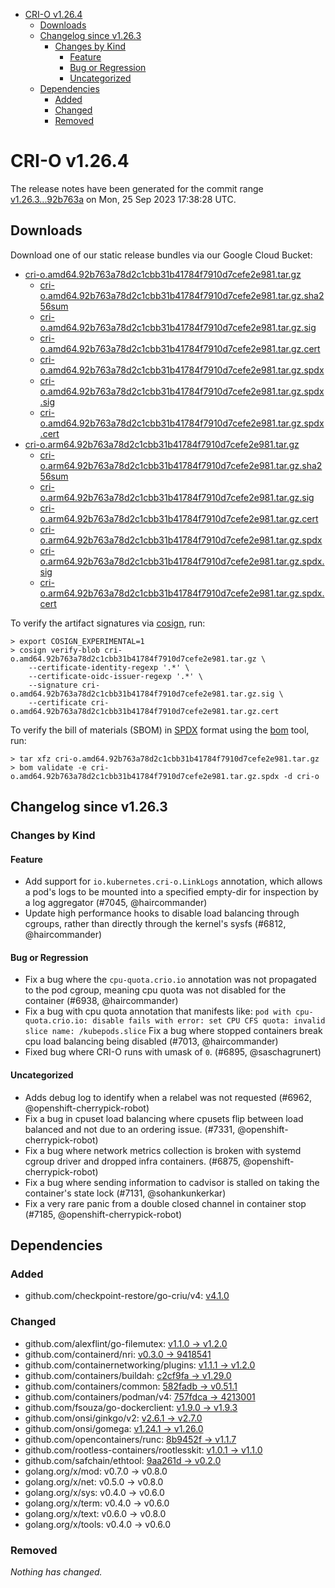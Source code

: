 - [CRI-O v1.26.4](#cri-o-v1264)
  - [Downloads](#downloads)
  - [Changelog since v1.26.3](#changelog-since-v1263)
    - [Changes by Kind](#changes-by-kind)
      - [Feature](#feature)
      - [Bug or Regression](#bug-or-regression)
      - [Uncategorized](#uncategorized)
  - [Dependencies](#dependencies)
    - [Added](#added)
    - [Changed](#changed)
    - [Removed](#removed)

# CRI-O v1.26.4

The release notes have been generated for the commit range
[v1.26.3...92b763a](https://github.com/cri-o/cri-o/compare/v1.26.3...92b763a78d2c1cbb31b41784f7910d7cefe2e981) on Mon, 25 Sep 2023 17:38:28 UTC.

## Downloads

Download one of our static release bundles via our Google Cloud Bucket:

- [cri-o.amd64.92b763a78d2c1cbb31b41784f7910d7cefe2e981.tar.gz](https://storage.googleapis.com/cri-o/artifacts/cri-o.amd64.92b763a78d2c1cbb31b41784f7910d7cefe2e981.tar.gz)
  - [cri-o.amd64.92b763a78d2c1cbb31b41784f7910d7cefe2e981.tar.gz.sha256sum](https://storage.googleapis.com/cri-o/artifacts/cri-o.amd64.92b763a78d2c1cbb31b41784f7910d7cefe2e981.tar.gz.sha256sum)
  - [cri-o.amd64.92b763a78d2c1cbb31b41784f7910d7cefe2e981.tar.gz.sig](https://storage.googleapis.com/cri-o/artifacts/cri-o.amd64.92b763a78d2c1cbb31b41784f7910d7cefe2e981.tar.gz.sig)
  - [cri-o.amd64.92b763a78d2c1cbb31b41784f7910d7cefe2e981.tar.gz.cert](https://storage.googleapis.com/cri-o/artifacts/cri-o.amd64.92b763a78d2c1cbb31b41784f7910d7cefe2e981.tar.gz.cert)
  - [cri-o.amd64.92b763a78d2c1cbb31b41784f7910d7cefe2e981.tar.gz.spdx](https://storage.googleapis.com/cri-o/artifacts/cri-o.amd64.92b763a78d2c1cbb31b41784f7910d7cefe2e981.tar.gz.spdx)
  - [cri-o.amd64.92b763a78d2c1cbb31b41784f7910d7cefe2e981.tar.gz.spdx.sig](https://storage.googleapis.com/cri-o/artifacts/cri-o.amd64.92b763a78d2c1cbb31b41784f7910d7cefe2e981.tar.gz.spdx.sig)
  - [cri-o.amd64.92b763a78d2c1cbb31b41784f7910d7cefe2e981.tar.gz.spdx.cert](https://storage.googleapis.com/cri-o/artifacts/cri-o.amd64.92b763a78d2c1cbb31b41784f7910d7cefe2e981.tar.gz.spdx.cert)
- [cri-o.arm64.92b763a78d2c1cbb31b41784f7910d7cefe2e981.tar.gz](https://storage.googleapis.com/cri-o/artifacts/cri-o.arm64.92b763a78d2c1cbb31b41784f7910d7cefe2e981.tar.gz)
  - [cri-o.arm64.92b763a78d2c1cbb31b41784f7910d7cefe2e981.tar.gz.sha256sum](https://storage.googleapis.com/cri-o/artifacts/cri-o.arm64.92b763a78d2c1cbb31b41784f7910d7cefe2e981.tar.gz.sha256sum)
  - [cri-o.arm64.92b763a78d2c1cbb31b41784f7910d7cefe2e981.tar.gz.sig](https://storage.googleapis.com/cri-o/artifacts/cri-o.arm64.92b763a78d2c1cbb31b41784f7910d7cefe2e981.tar.gz.sig)
  - [cri-o.arm64.92b763a78d2c1cbb31b41784f7910d7cefe2e981.tar.gz.cert](https://storage.googleapis.com/cri-o/artifacts/cri-o.arm64.92b763a78d2c1cbb31b41784f7910d7cefe2e981.tar.gz.cert)
  - [cri-o.arm64.92b763a78d2c1cbb31b41784f7910d7cefe2e981.tar.gz.spdx](https://storage.googleapis.com/cri-o/artifacts/cri-o.arm64.92b763a78d2c1cbb31b41784f7910d7cefe2e981.tar.gz.spdx)
  - [cri-o.arm64.92b763a78d2c1cbb31b41784f7910d7cefe2e981.tar.gz.spdx.sig](https://storage.googleapis.com/cri-o/artifacts/cri-o.arm64.92b763a78d2c1cbb31b41784f7910d7cefe2e981.tar.gz.spdx.sig)
  - [cri-o.arm64.92b763a78d2c1cbb31b41784f7910d7cefe2e981.tar.gz.spdx.cert](https://storage.googleapis.com/cri-o/artifacts/cri-o.arm64.92b763a78d2c1cbb31b41784f7910d7cefe2e981.tar.gz.spdx.cert)

To verify the artifact signatures via [cosign](https://github.com/sigstore/cosign), run:

```console
> export COSIGN_EXPERIMENTAL=1
> cosign verify-blob cri-o.amd64.92b763a78d2c1cbb31b41784f7910d7cefe2e981.tar.gz \
    --certificate-identity-regexp '.*' \
    --certificate-oidc-issuer-regexp '.*' \
    --signature cri-o.amd64.92b763a78d2c1cbb31b41784f7910d7cefe2e981.tar.gz.sig \
    --certificate cri-o.amd64.92b763a78d2c1cbb31b41784f7910d7cefe2e981.tar.gz.cert
```

To verify the bill of materials (SBOM) in [SPDX](https://spdx.org) format using the [bom](https://sigs.k8s.io/bom) tool, run:

```console
> tar xfz cri-o.amd64.92b763a78d2c1cbb31b41784f7910d7cefe2e981.tar.gz
> bom validate -e cri-o.amd64.92b763a78d2c1cbb31b41784f7910d7cefe2e981.tar.gz.spdx -d cri-o
```

## Changelog since v1.26.3

### Changes by Kind

#### Feature
 - Add support for `io.kubernetes.cri-o.LinkLogs` annotation, which allows a pod's logs to be mounted into a specified empty-dir for inspection by a log aggregator (#7045, @haircommander)
 - Update high performance hooks to disable load balancing through cgroups, rather than directly through the kernel's sysfs (#6812, @haircommander)

#### Bug or Regression
 - Fix a bug where the `cpu-quota.crio.io` annotation was not propagated to the pod cgroup, meaning cpu quota was not disabled for the container (#6938, @haircommander)
 - Fix a bug with cpu quota annotation that manifests like:
  `pod with cpu-quota.crio.io: disable fails with error: set CPU CFS quota: invalid slice name: /kubepods.slice`
  Fix a bug where stopped containers break cpu load balancing being disabled (#7013, @haircommander)
 - Fixed bug where CRI-O runs with umask of `0`. (#6895, @saschagrunert)

#### Uncategorized
 - Adds debug log to identify when a relabel was not requested (#6962, @openshift-cherrypick-robot)
 - Fix a bug in cpuset load balancing where cpusets flip between load balanced and not due to an ordering issue. (#7331, @openshift-cherrypick-robot)
 - Fix a bug where network metrics collection is broken with systemd cgroup driver and dropped infra containers. (#6875, @openshift-cherrypick-robot)
 - Fix a bug where sending information to cadvisor is stalled on taking the container's state lock (#7131, @sohankunkerkar)
 - Fix a very rare panic from a double closed channel in container stop (#7185, @openshift-cherrypick-robot)

## Dependencies

### Added
- github.com/checkpoint-restore/go-criu/v4: [v4.1.0](https://github.com/checkpoint-restore/go-criu/v4/tree/v4.1.0)

### Changed
- github.com/alexflint/go-filemutex: [v1.1.0 → v1.2.0](https://github.com/alexflint/go-filemutex/compare/v1.1.0...v1.2.0)
- github.com/containerd/nri: [v0.3.0 → 9418541](https://github.com/containerd/nri/compare/v0.3.0...9418541)
- github.com/containernetworking/plugins: [v1.1.1 → v1.2.0](https://github.com/containernetworking/plugins/compare/v1.1.1...v1.2.0)
- github.com/containers/buildah: [c2cf9fa → v1.29.0](https://github.com/containers/buildah/compare/c2cf9fa...v1.29.0)
- github.com/containers/common: [582fadb → v0.51.1](https://github.com/containers/common/compare/582fadb...v0.51.1)
- github.com/containers/podman/v4: [757fdca → 4213001](https://github.com/containers/podman/v4/compare/757fdca...4213001)
- github.com/fsouza/go-dockerclient: [v1.9.0 → v1.9.3](https://github.com/fsouza/go-dockerclient/compare/v1.9.0...v1.9.3)
- github.com/onsi/ginkgo/v2: [v2.6.1 → v2.7.0](https://github.com/onsi/ginkgo/v2/compare/v2.6.1...v2.7.0)
- github.com/onsi/gomega: [v1.24.1 → v1.26.0](https://github.com/onsi/gomega/compare/v1.24.1...v1.26.0)
- github.com/opencontainers/runc: [8b9452f → v1.1.7](https://github.com/opencontainers/runc/compare/8b9452f...v1.1.7)
- github.com/rootless-containers/rootlesskit: [v1.0.1 → v1.1.0](https://github.com/rootless-containers/rootlesskit/compare/v1.0.1...v1.1.0)
- github.com/safchain/ethtool: [9aa261d → v0.2.0](https://github.com/safchain/ethtool/compare/9aa261d...v0.2.0)
- golang.org/x/mod: v0.7.0 → v0.8.0
- golang.org/x/net: v0.5.0 → v0.8.0
- golang.org/x/sys: v0.4.0 → v0.6.0
- golang.org/x/term: v0.4.0 → v0.6.0
- golang.org/x/text: v0.6.0 → v0.8.0
- golang.org/x/tools: v0.4.0 → v0.6.0

### Removed
_Nothing has changed._
